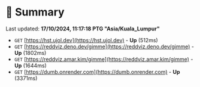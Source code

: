 # 📖 Summary
Last updated: **17/10/2024, 11:17:18 PTG "Asia/Kuala_Lumpur"**

- `GET` [https://hst.ujol.dev](https://hst.ujol.dev) - **Up** (512ms)
- `GET` [https://reddviz.deno.dev/gimme](https://reddviz.deno.dev/gimme) - **Up** (1802ms)
- `GET` [https://reddviz.amar.kim/gimme](https://reddviz.amar.kim/gimme) - **Up** (1644ms)
- `GET` [https://dumb.onrender.com](https://dumb.onrender.com) - **Up** (3371ms)
